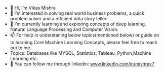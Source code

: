 - 👋 Hi, I’m Vikas Mishra
- 👀 I’m interested in solving real world business problems, a quick problem solver and a efficient data story teller.
- 🌱 I’m currently learning and exploring concepts of deep learning, Natural Language Processing and Computer Vision. 
- 📫 For help in understaning below topics(mentioned below) or guide on to learning Core Machine Learning Concepts, please feel free to reach out to me.
- Topics: Databases like MYSQL, Statistics, Tableau, Python,Machine Learning etc.
- 🌱 You can follow me through linkedin:
www.linkedin.com/in/mishrav7


<!---
mishrav07/mishrav07 is a ✨ special ✨ repository because its `README.md` (this file) appears on your GitHub profile.
You can click the Preview link to take a look at your changes.
--->
